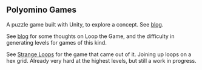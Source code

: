 ## Polyomino Games

A puzzle game built with Unity, to explore a concept.
See [blog](http://www.polyomino.com).

See [blog](http://www.polyomino.com/category/looptwo/) for some thoughts on Loop the Game, and the difficulty in generating levels for games of this kind.

See [Strange Loops](https://david-pfx.github.io/strange-loops/WebGL) for the game that came out of it. Joining up loops on a hex grid. Already very hard at the highest levels, but still a work in progress.

